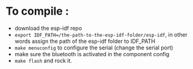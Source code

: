 # To compile : 

- download the esp-idf repo
- `export IDF_PATH=/the-path-to-the-esp-idf-folder/esp-idf`, in other words assign the path of the esp-idf folder to IDF_PATH
- `make menuconfig` to configure the serial (change the serial port)
- make sure the bluetooth is activated in the component config
- `make flash` and rock it.